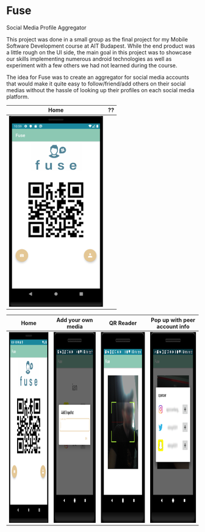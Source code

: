 # Fuse
Social Media Profile Aggregator

This project was done in a small group as the final project for my Mobile Software Development course at AIT Budapest. While the end product was a little rough on the UI side, the main goal in this project was to showcase our skills implementing numerous android technologies as well as experiment with a few others we had not learned during the course.


The idea for Fuse was to create an aggregator for social media accounts that would make it quite easy to follow/friend/add others on their social medias without the hassle of looking up their profiles on each social media platform.

Home                       |  ??
:-------------------------:|:-------------------------:
<img src="demo/home.png" height="500">  |  


| Home | Add your own media | QR Reader | Pop up with peer account info |
|------|--------------------|-----------|-------------------------------|
|<img src="demo/home.png" height="500">|<img src="demo/addMedia.png" height="500">|<img src="demo/qrReader.png" height="500">|<img src="demo/qrPopUp.png" height="500">|   
   
